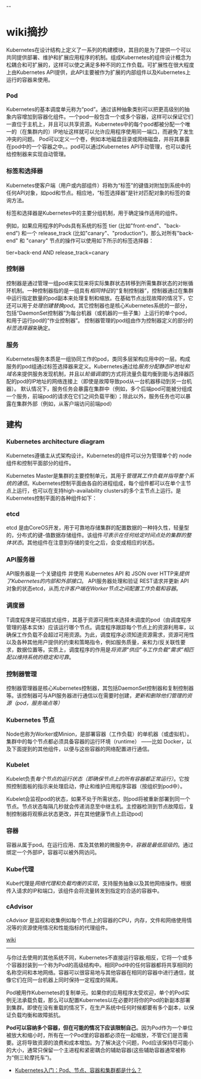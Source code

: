 --
# wiki摘抄

Kubernetes在设计结构上定义了一系列的构建模块，其目的是为了提供一个可以共同提供部署、维护和扩展应用程序的机制。组成Kubernetes的组件设计概念为松耦合和可扩展的，这样可以使之满足多种不同的工作负载。可扩展性在很大程度上由Kubernetes API提供，此API主要被作为扩展的内部组件以及Kubernetes上运行的容器来使用。

### Pod
Kubernetes的基本调度单元称为“pod”。通过该种抽象类别可以把更高级别的抽象内容增加到容器化组件。一个pod一般包含一个或多个容器，这样可以保证它们一直位于主机上，并且可以共享资源。Kubernetes中的每个pod都被分配一个唯一的（在集群内的）IP地址这样就可以允许应用程序使用同一端口，而避免了发生冲突的问题。 Pod可以定义一个卷，例如本地磁盘目录或网络磁盘，并将其暴露在pod中的一个容器之中。。pod可以通过Kubernetes API手动管理，也可以委托给控制器来实现自动管理。

### 标签和选择器
Kubernetes使客户端（用户或内部组件）将称为“标签”的键值对附加到系统中的任何API对象，如pod和节点。相应地，“标签选择器”是针对匹配对象的标签的查询方法。

标签和选择器是Kubernetes中的主要分组机制，用于确定操作适用的组件。

例如，如果应用程序的Pods具有系统的标签 tier (比如"front-end"、"back-end") 和一个 release_track (比如"canary"、"production")，那么对所有"back-end" 和 "canary" 节点的操作可以使用如下所示的标签选择器：

tier=back-end AND release_track=canary


### 控制器

控制器是通过管理一组pod来实现来将实际集群状态转移到所需集群状态的对帐循环机制。一种控制器指的是一组具有*相同特征*的“复制控制器”，控制器通过在集群中运行指定数量的pod副本来处理复制和缩放。在基础节点出现故障的情况下，它还可以用于*处理创建替换pod*。其它控制器也是核心Kubernetes系统的一部分，包括“DaemonSet控制器”为每台机器（或机器的一些子集）上运行的单个pod，和用于运行pod的“作业控制器”。 控制器管理的pod组由作为控制器定义的部分的*标签选择器*来确定。


### 服务
Kubernetes服务本质是一组协同工作的pod，类同多层架构应用中的一层。构成服务的pod组通过标签选择器来定义。Kubernetes通过给*服务分配静态IP地址和域名*来提供服务发现机制，并且以*轮循调度*的方式将流量负载均衡到能与选择器匹配的pod的IP地址的网络连接上（即使是故障导致pod从一台机器移动到另一台机器）。 默认情况下，服务任务会暴露在集群中（例如，多个后端pod可能被分组成一个服务，前端pod的请求在它们之间负载平衡）；除此以外，服务任务也可以暴露在集群外部（例如，从客户端访问前端pod）

## 建构

### Kubernetes architecture diagram
Kubernetes遵循主从式架构设计。Kubernetes的组件可以分为管理单个的 node 组件和控制平面部分的组件。

Kubernetes Master是集群的主要控制单元，其用于*管理其工作负载并指导整个系统的通信*。Kubernetes控制平面由各自的进程组成，每个组件都可以在单个主节点上运行，也可以在支持high-availability clusters的多个主节点上运行。是Kubernetes控制平面的各种组件如下：

### etcd
etcd 是由CoreOS开发，用于可靠地存储集群的配置数据的一种持久性，轻量型的，分布式的键-值数据存储组件。该组件*可表示在任何给定时间点处的集群的整体状态*。其他组件在注意到存储的变化之后，会变成相应的状态。

### API服务器
API服务器是一个关键组件 并使用 Kubernetes API 和 JSON over HTTP来*提供了Kubernetes的内部和外部接口*。 API服务器处理和验证 REST请求并更新 API 对象的状态etcd，从而*允许客户端在Worker节点之间配置工作负载和容器*。

### 调度器
T调度程序是可插拔式组件，其基于资源可用性来选择未调度的pod（由调度程序管理的基本实体）应该运行哪个节点。调度程序跟踪每个节点上的资源利用率，以确保工作负载不会超过可用资源。为此，调度程序必须知道资源需求，资源可用性以及各种其他用户提供的约束和策略指令，例如服务质量，亲和力/反关联性要求，数据位置等。实质上，调度程序的作用是*将资源“供应”与工作负载“需求”相匹配以维持系统的稳定和可靠*。 

### 控制器管理
控制器管理器是核心Kubernetes控制器，其包括DaemonSet控制器和复制控制器等。该控制器可与API服务器进行通信以在需要时创建，*更新和删除他们管理的资源（pod，服务端点等）*

### Kubernetes 节点
Node也称为Worker或Minion，是部署容器（工作负载）的单机器（或虚拟机）。集群中的每个节点都必须具备容器的运行环境（runtime） ——比如 Docker，以及下面提到的其他组件，以便与这些容器的网络配置进行通信。

### Kubelet
Kubelet负责*每个节点的运行状态（即确保节点上的所有容器都正常运行）*。它按照控制面板的指示来处理启动，停止和维护应用程序容器（按组织到pod中）。

Kubelet会监视pod的状态，如果不处于所需状态，则pod将被重新部署到同一个节点。节点状态每隔几秒就会传递消息至中继主机。主控器检测到节点故障后，复制控制器将观察此状态更改，并在其他健康节点上启动pod]

### 容器
容器从属于pod。在运行应用、库及其依赖的微服务中，*容器是最低层级的*。通过绑定一个外部IP，容器可以被外网访问。

### Kube代理
Kube代理是*网络代理和负载均衡的实现*，支持服务抽象以及其他网络操作。根据传入请求的IP和端口，该组件会将流量转发到指定的合适的容器中。

### cAdvisor
cAdvisor 是监视和收集例如每个节点上的容器的CPU，内存，文件和网络使用情况等的资源使用情况和性能指标的代理组件。

[wiki](https://zh.wikipedia.org/wiki/Kubernetes)

---

与你过去使用的其他系统不同，Kubernetes不直接运行容器;相反，它将一个或多个容器封装到一个称为Pod的高级结构中。相同Pod中的任何容器都将共享相同的名称空间和本地网络。容器可以很容易地与其他容器在相同的容器中进行通信，就像它们在同一台机器上同时保持一定程度的隔离。

Pod被用作Kubernetes的复制单元。如果你的应用程序太受欢迎，单个的Pod实例无法承载负载，那么可以配置Kubernetes以在必要时将你的Pod的新副本部署到集群。即使在没有重载的情况下，在生产系统中任何时候都要有多个副本，以保证负载均衡和故障抵抗。

**Pod可以容纳多个容器，但在可能的情况下应该限制自己**。因为Pod作为一个单位被放大和缩小时，所有在一个Pod里的容器都必须在一起缩放，不管它们是否需要。这将导致资源的浪费和成本增加。为了解决这个问题，Pod应该保持尽可能小的大小，通常只保留一个主进程和紧密耦合的辅助容器(这些辅助容器通常被称为“侧三轮摩托车”)。

- [Kubernetes入门：Pod、节点、容器和集群都是什么？](https://zhuanlan.zhihu.com/p/32618563)